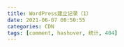 ```yaml
---
title: WordPress建立记录（1）
date: 2021-06-07 00:50:55
categories: CDN
tags: [comment, hashover, 统计, 404]
---
```


